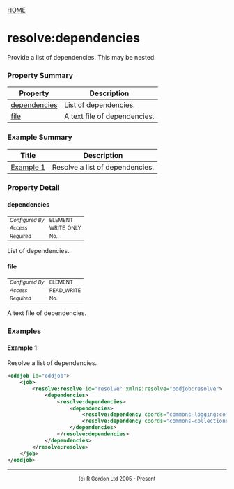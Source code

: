 [HOME](../../../../README.md)
# resolve:dependencies

Provide a list of dependencies. This may be nested.

### Property Summary

| Property | Description |
| -------- | ----------- |
| [dependencies](#propertydependencies) | List of dependencies. | 
| [file](#propertyfile) | A text file of dependencies. | 


### Example Summary

| Title | Description |
| ----- | ----------- |
| [Example 1](#example1) | Resolve a list of dependencies. |


### Property Detail
#### dependencies <a name="propertydependencies"></a>

<table style='font-size:smaller'>
      <tr><td><i>Configured By</i></td><td>ELEMENT</td></tr>
      <tr><td><i>Access</i></td><td>WRITE_ONLY</td></tr>
      <tr><td><i>Required</i></td><td>No.</td></tr>
</table>

List of dependencies.

#### file <a name="propertyfile"></a>

<table style='font-size:smaller'>
      <tr><td><i>Configured By</i></td><td>ELEMENT</td></tr>
      <tr><td><i>Access</i></td><td>READ_WRITE</td></tr>
      <tr><td><i>Required</i></td><td>No.</td></tr>
</table>

A text file of dependencies.


### Examples
#### Example 1 <a name="example1"></a>

Resolve a list of dependencies.

```xml
<oddjob id="oddjob">
    <job>
        <resolve:resolve id="resolve" xmlns:resolve="oddjob:resolve">
            <dependencies>
                <resolve:dependencies>
                    <dependencies>
                        <resolve:dependency coords="commons-logging:commons-logging:1.2"/>
                        <resolve:dependency coords="commons-collections:commons-collections:3.2.2"/>
                    </dependencies>
                </resolve:dependencies>
            </dependencies>
        </resolve:resolve>
    </job>
</oddjob>
```



-----------------------

<div style='font-size: smaller; text-align: center;'>(c) R Gordon Ltd 2005 - Present</div>
